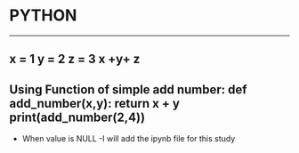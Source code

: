 # PYTHON
------------------------
x = 1
y = 2
z = 3
x +y+ z
-------------------------
Using Function of simple add number:
def add_number(x,y):
    return x + y
print(add_number(2,4))
--------------------------
- When value is NULL
-I will add the ipynb file for this study

